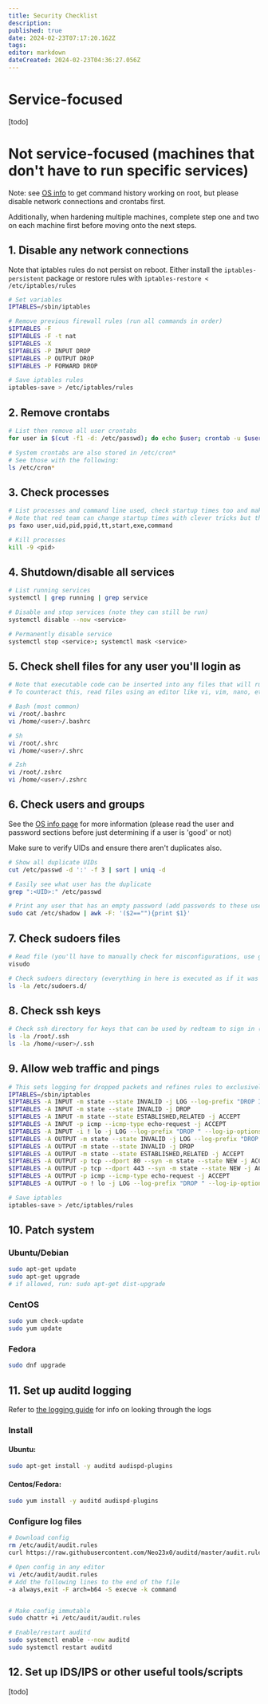 ```yaml
---
title: Security Checklist
description: 
published: true
date: 2024-02-23T07:17:20.162Z
tags: 
editor: markdown
dateCreated: 2024-02-23T04:36:27.056Z
---
```


# Service-focused
\[todo\]
# Not service-focused (machines that don't have to run specific services)
Note: see [OS info](os-info#Misc) to get command history working on root, but please disable network connections and crontabs first.

Additionally, when hardening multiple machines, complete step one and two on each machine first before moving onto the next steps.
## 1. Disable any network connections
Note that iptables rules do not persist on reboot. Either install the `iptables-persistent` package or restore rules with `iptables-restore < /etc/iptables/rules`
```bash
# Set variables
IPTABLES=/sbin/iptables

# Remove previous firewall rules (run all commands in order)
$IPTABLES -F
$IPTABLES -F -t nat
$IPTABLES -X
$IPTABLES -P INPUT DROP
$IPTABLES -P OUTPUT DROP
$IPTABLES -P FORWARD DROP

# Save iptables rules
iptables-save > /etc/iptables/rules
```
## 2. Remove crontabs
```bash
# List then remove all user crontabs
for user in $(cut -f1 -d: /etc/passwd); do echo $user; crontab -u $user -l; crontab -u $user -r; done

# System crontabs are also stored in /etc/cron*
# See those with the following:
ls /etc/cron*
```
## 3. Check processes
```bash
# List processes and command line used, check startup times too and make sure they check out
# Note that red team can change startup times with clever tricks but this can be logged
ps faxo user,uid,pid,ppid,tt,start,exe,command

# Kill processes
kill -9 <pid>
```
## 4. Shutdown/disable all services
```bash
# List running services
systemctl | grep running | grep service

# Disable and stop services (note they can still be run)
systemctl disable --now <service>

# Permanently disable service
systemctl stop <service>; systemctl mask <service>
```
## 5. Check shell files for any user you'll login as
```bash
# Note that executable code can be inserted into any files that will run when you `cat` the file.
# To counteract this, read files using an editor like vi, vim, nano, etc

# Bash (most common)
vi /root/.bashrc
vi /home/<user>/.bashrc

# Sh
vi /root/.shrc
vi /home/<user>/.shrc

# Zsh
vi /root/.zshrc
vi /home/<user>/.zshrc
```
## 6. Check users and groups
See the [OS info page](os-info#Passwords) for more information (please read the user and password sections before just determining if a user is 'good' or not)

Make sure to verify UIDs and ensure there aren't duplicates also.
```bash
# Show all duplicate UIDs
cut /etc/passwd -d ':' -f 3 | sort | uniq -d

# Easily see what user has the duplicate
grep ":<UID>:" /etc/passwd

# Print any user that has an empty password (add passwords to these users)
sudo cat /etc/shadow | awk -F: '($2==""){print $1}'
```
## 7. Check sudoers files
```bash
# Read file (you'll have to manually check for misconfigurations, use google or something unless I get a guide)
visudo

# Check sudoers directory (everything in here is executed as if it was in the /etc/sudoers file
ls -la /etc/sudoers.d/
```
## 8. Check ssh keys
```bash
# Check ssh directory for keys that can be used by redteam to sign in (we likely don't need ssh keys)
ls -la /root/.ssh
ls -la /home/<user>/.ssh
```
## 9. Allow web traffic and pings
```bash
# This sets logging for dropped packets and refines rules to exclusively allow an outgoing tcp session for web ports.
IPTABLES=/sbin/iptables
$IPTABLES -A INPUT -m state --state INVALID -j LOG --log-prefix "DROP INVALID " --log-ip-options --log-tcp-options
$IPTABLES -A INPUT -m state --state INVALID -j DROP
$IPTABLES -A INPUT -m state --state ESTABLISHED,RELATED -j ACCEPT
$IPTABLES -A INPUT -p icmp --icmp-type echo-request -j ACCEPT
$IPTABLES -A INPUT -i ! lo -j LOG --log-prefix "DROP " --log-ip-options --log-tcp-options
$IPTABLES -A OUTPUT -m state --state INVALID -j LOG --log-prefix "DROP INVALID " --log-ip-options --log-tcp-options
$IPTABLES -A OUTPUT -m state --state INVALID -j DROP
$IPTABLES -A OUTPUT -m state --state ESTABLISHED,RELATED -j ACCEPT
$IPTABLES -A OUTPUT -p tcp --dport 80 --syn -m state --state NEW -j ACCEPT
$IPTABLES -A OUTPUT -p tcp --dport 443 --syn -m state --state NEW -j ACCEPT
$IPTABLES -A OUTPUT -p icmp --icmp-type echo-request -j ACCEPT
$IPTABLES -A OUTPUT -o ! lo -j LOG --log-prefix "DROP " --log-ip-options --log-tcp-options

# Save iptables
iptables-save > /etc/iptables/rules
```

## 10. Patch system
### Ubuntu/Debian
```bash
sudo apt-get update
sudo apt-get upgrade
# if allowed, run: sudo apt-get dist-upgrade
```
### CentOS
```bash
sudo yum check-update
sudo yum update
```
### Fedora
```bash
sudo dnf upgrade
```
## 11. Set up auditd logging
Refer to [the logging guide](logging) for info on looking through the logs
### Install
#### Ubuntu:
```bash
sudo apt-get install -y auditd audispd-plugins
```
#### Centos/Fedora:
```bash
sudo yum install -y auditd audispd-plugins
```
### Configure log files
```bash
# Download config
rm /etc/audit/audit.rules
curl https://raw.githubusercontent.com/Neo23x0/auditd/master/audit.rules > /etc/audit/audit.rules

# Open config in any editor
vi /etc/audit/audit.rules
# Add the following lines to the end of the file
-a always,exit -F arch=b64 -S execve -k command


# Make config immutable
sudo chattr +i /etc/audit/audit.rules

# Enable/restart auditd
sudo systemctl enable --now auditd
sudo systemctl restart auditd
```
## 12. Set up IDS/IPS or other useful tools/scripts
\[todo\]